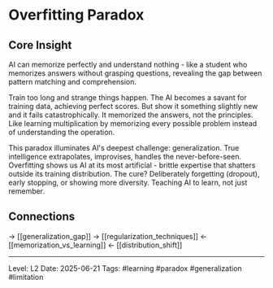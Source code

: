 # Overfitting Paradox

## Core Insight
AI can memorize perfectly and understand nothing - like a student who memorizes answers without grasping questions, revealing the gap between pattern matching and comprehension.

Train too long and strange things happen. The AI becomes a savant for training data, achieving perfect scores. But show it something slightly new and it fails catastrophically. It memorized the answers, not the principles. Like learning multiplication by memorizing every possible problem instead of understanding the operation.

This paradox illuminates AI's deepest challenge: generalization. True intelligence extrapolates, improvises, handles the never-before-seen. Overfitting shows us AI at its most artificial - brittle expertise that shatters outside its training distribution. The cure? Deliberately forgetting (dropout), early stopping, or showing more diversity. Teaching AI to learn, not just remember.

## Connections
→ [[generalization_gap]]
→ [[regularization_techniques]]
← [[memorization_vs_learning]]
← [[distribution_shift]]

---
Level: L2
Date: 2025-06-21
Tags: #learning #paradox #generalization #limitation